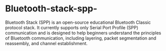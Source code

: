 # Bluetooth-stack-spp-
 Bluetooth Stack (SPP) is an open-source educational Bluetooth Classic protocol stack. It currently supports only Serial Port Profile (SPP) communication and is designed to help beginners understand the principles of Bluetooth communication, including layering, packet segmentation and reassembly, and channel establishment.
